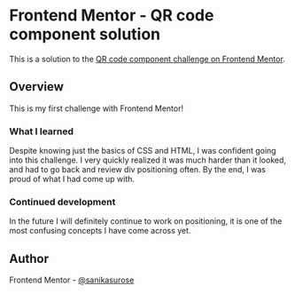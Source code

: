 # Frontend Mentor - QR code component solution

This is a solution to the [QR code component challenge on Frontend Mentor](https://www.frontendmentor.io/challenges/qr-code-component-iux_sIO_H).

## Overview

This is my first challenge with Frontend Mentor!

### What I learned

Despite knowing just the basics of CSS and HTML, I was confident going into this challenge. I very quickly realized it was much harder than it looked, and had to go back and review div positioning often. By the end, I was proud of what I had come up with.

### Continued development

In the future I will definitely continue to work on positioning, it is one of the most confusing concepts I have come across yet.

## Author

Frontend Mentor - [@sanikasurose](https://www.frontendmentor.io/profile/sanikasurose)

